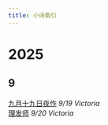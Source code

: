 ```yaml
---
title: 小诗索引
---
```


# 2025
## 9
[九月十九日夜作](2025/night) *9/19 Victoria*<br>
[理发师](2025/20250920) *9/20 Victoria*
